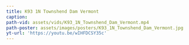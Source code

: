 ```yaml
---
title: K93 1N Townshend Dam Vermont
caption:
path-vid: assets/vids/K93_1N_Townshend_Dam_Vermont.mp4
path-poster: assets/images/posters/K93_1N_Townshend_Dam_Vermont.jpg
yt-url: 'https://youtu.be/wIHFDCSY35c'
---
```

